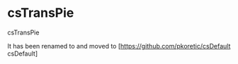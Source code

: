 csTransPie
==========

csTransPie

It has been renamed to and moved to [https://github.com/pkoretic/csDefault csDefault]
